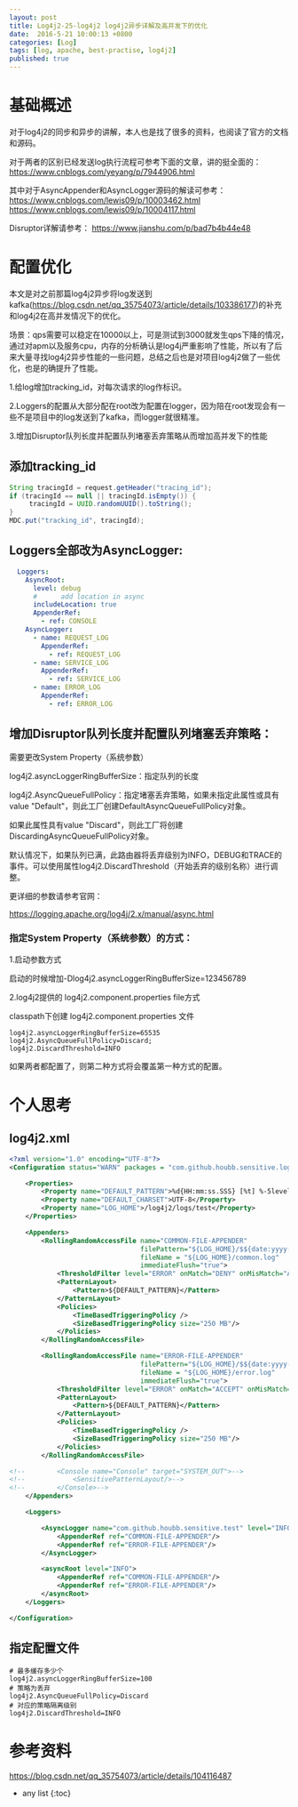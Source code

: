 ```yaml
---
layout: post
title: Log4j2-25-log4j2 log4j2异步详解及高并发下的优化
date:  2016-5-21 10:00:13 +0800
categories: [Log]
tags: [log, apache, best-practise, log4j2]
published: true
---
```


# 基础概述

对于log4j2的同步和异步的讲解，本人也是找了很多的资料，也阅读了官方的文档和源码。

对于两者的区别已经发送log执行流程可参考下面的文章，讲的挺全面的：
https://www.cnblogs.com/yeyang/p/7944906.html

其中对于AsyncAppender和AsyncLogger源码的解读可参考：
https://www.cnblogs.com/lewis09/p/10003462.html
https://www.cnblogs.com/lewis09/p/10004117.html

Disruptor详解请参考：
https://www.jianshu.com/p/bad7b4b44e48

# 配置优化

本文是对之前那篇log4j2异步将log发送到kafka(https://blog.csdn.net/qq_35754073/article/details/103386177)的补充和log4j2在高并发情况下的优化。

场景：qps需要可以稳定在10000以上，可是测试到3000就发生qps下降的情况，通过对apm以及服务cpu，内存的分析确认是log4j严重影响了性能，所以有了后来大量寻找log4j2异步性能的一些问题，总结之后也是对项目log4j2做了一些优化，也是的确提升了性能。

1.给log增加tracking_id，对每次请求的log作标识。

2.Loggers的配置从大部分配在root改为配置在logger，因为陪在root发现会有一些不是项目中的log发送到了kafka，而logger就很精准。

3.增加Disruptor队列长度并配置队列堵塞丢弃策略从而增加高并发下的性能

## 添加tracking_id

```java
String tracingId = request.getHeader("tracing_id");
if (tracingId == null || tracingId.isEmpty()) {
     tracingId = UUID.randomUUID().toString();
}
MDC.put("tracking_id", tracingId);
```

## Loggers全部改为AsyncLogger:

```yml
  Loggers:
    AsyncRoot:
      level: debug
      #      add location in async
      includeLocation: true
      AppenderRef:
        - ref: CONSOLE
    AsyncLogger:
      - name: REQUEST_LOG
        AppenderRef:
          - ref: REQUEST_LOG
      - name: SERVICE_LOG
        AppenderRef:
          - ref: SERVICE_LOG
      - name: ERROR_LOG
        AppenderRef:
          - ref: ERROR_LOG
```

## 增加Disruptor队列长度并配置队列堵塞丢弃策略：

需要更改System Property（系统参数）

log4j2.asyncLoggerRingBufferSize：指定队列的长度

log4j2.AsyncQueueFullPolicy：指定堵塞丢弃策略，如果未指定此属性或具有value "Default"，则此工厂创建DefaultAsyncQueueFullPolicy对象。

如果此属性具有value "Discard"，则此工厂将创建 DiscardingAsyncQueueFullPolicy对象。

默认情况下，如果队列已满，此路由器将丢弃级别为INFO，DEBUG和TRACE的事件。可以使用属性log4j2.DiscardThreshold（开始丢弃的级别名称）进行调整。

更详细的参数请参考官网：

https://logging.apache.org/log4j/2.x/manual/async.html

### 指定System Property（系统参数）的方式：

1.启动参数方式

启动的时候增加-Dlog4j2.asyncLoggerRingBufferSize=123456789

2.log4j2提供的 log4j2.component.properties file方式

classpath下创建 log4j2.component.properties 文件

```properties
log4j2.asyncLoggerRingBufferSize=65535
log4j2.AsyncQueueFullPolicy=Discard;
log4j2.DiscardThreshold=INFO
```

如果两者都配置了，则第二种方式将会覆盖第一种方式的配置。

# 个人思考

## log4j2.xml

```xml
<?xml version="1.0" encoding="UTF-8"?>
<Configuration status="WARN" packages = "com.github.houbb.sensitive.log4j2.layout">

    <Properties>
        <Property name="DEFAULT_PATTERN">%d{HH:mm:ss.SSS} [%t] %-5level %logger{36} - %msg%n</Property>
        <Property name="DEFAULT_CHARSET">UTF-8</Property>
        <Property name="LOG_HOME">/log4j2/logs/test</Property>
    </Properties>

    <Appenders>
        <RollingRandomAccessFile name="COMMON-FILE-APPENDER"
                                 filePattern="${LOG_HOME}/$${date:yyyy-MM}/error-%d{MM-dd-yyyy}-%i.log.gz"
                                 fileName = "${LOG_HOME}/common.log"
                                 immediateFlush="true">
            <ThresholdFilter level="ERROR" onMatch="DENY" onMisMatch="ACCEPT"/>
            <PatternLayout>
                <Pattern>${DEFAULT_PATTERN}</Pattern>
            </PatternLayout>
            <Policies>
                <TimeBasedTriggeringPolicy />
                <SizeBasedTriggeringPolicy size="250 MB"/>
            </Policies>
        </RollingRandomAccessFile>

        <RollingRandomAccessFile name="ERROR-FILE-APPENDER"
                                 filePattern="${LOG_HOME}/$${date:yyyy-MM}/app-%d{MM-dd-yyyy}-%i.log.gz"
                                 fileName = "${LOG_HOME}/error.log"
                                 immediateFlush="true">
            <ThresholdFilter level="ERROR" onMatch="ACCEPT" onMisMatch="DENY"/>
            <PatternLayout>
                <Pattern>${DEFAULT_PATTERN}</Pattern>
            </PatternLayout>
            <Policies>
                <TimeBasedTriggeringPolicy />
                <SizeBasedTriggeringPolicy size="250 MB"/>
            </Policies>
        </RollingRandomAccessFile>

<!--        <Console name="Console" target="SYSTEM_OUT">-->
<!--            <SensitivePatternLayout/>-->
<!--        </Console>-->
    </Appenders>

    <Loggers>

        <AsyncLogger name="com.github.houbb.sensitive.test" level="INFO" additivity="false">
            <AppenderRef ref="COMMON-FILE-APPENDER"/>
            <AppenderRef ref="ERROR-FILE-APPENDER"/>
        </AsyncLogger>

        <asyncRoot level="INFO">
            <AppenderRef ref="COMMON-FILE-APPENDER"/>
            <AppenderRef ref="ERROR-FILE-APPENDER"/>
        </asyncRoot>
    </Loggers>

</Configuration>
```

## 指定配置文件

```properties
# 最多缓存多少个
log4j2.asyncLoggerRingBufferSize=100
# 策略为丢弃
log4j2.AsyncQueueFullPolicy=Discard
# 对应的策略隔离级别
log4j2.DiscardThreshold=INFO
```

# 参考资料

https://blog.csdn.net/qq_35754073/article/details/104116487

* any list
{:toc}

